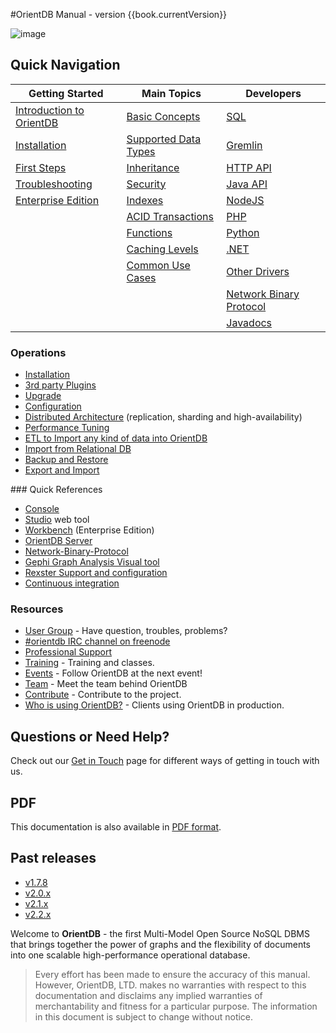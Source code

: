 #OrientDB Manual - version {{book.currentVersion}}

![image](http://www.orientdb.com/images/orientdb_logo_mid.png)

## Quick Navigation

|Getting Started	|Main Topics    |Developers   |
|-----------------------|---------------|-------------|
|[Introduction to OrientDB](Tutorial-Introduction-to-the-NoSQL-world.md) | [Basic Concepts](datamodeling/Concepts.md)  | [SQL](sql/SQL.md)| 
|[Installation](Tutorial-Installation.md) | [Supported Data Types](general/Types.md) | [Gremlin](gremlin/Gremlin.md) | 
|[First Steps](Tutorial-Introduction-to-the-NoSQL-world.md) | [Inheritance](general/Inheritance.md) | [HTTP API](misc/OrientDB-REST.md) |
|[Troubleshooting](misc/Troubleshooting.md) |[Security](security/Security.md)| [Java API](java/Java-API.md)|
|[Enterprise Edition](ee/Enterprise-Edition.md)| [Indexes](indexing/Indexes.md) | [NodeJS](orientjs/OrientJS.md)|
| | [ACID Transactions](internals/Transactions.md) | [PHP](https://github.com/orientechnologies/PhpOrient) |
| | [Functions](admin/Functions.md) | [Python](https://github.com/orientechnologies/pyorient)|
| | [Caching Levels](internals/Caching.md) | [.NET](https://github.com/orientechnologies/OrientDB-NET.binary) | 
| | [Common Use Cases](legacy/Use-Cases.md) | [Other Drivers](misc/Programming-Language-Bindings.md) |
| | | [Network Binary Protocol](internals/Network-Binary-Protocol.md) |
| | | [Javadocs](http://www.orientechnologies.com/javadoc/latest/) |

### Operations
- [Installation](Tutorial-Installation.md)
- [3rd party Plugins](plugins/Plugins.md)
- [Upgrade](release/Upgrade.md) 
- [Configuration](admin/Configuration.md)
- [Distributed Architecture](distributed/Distributed-Architecture.md) (replication, sharding and high-availability)
- [Performance Tuning](tuning/Performance-Tuning.md)
- [ETL to Import any kind of data into OrientDB](etl/ETL-Introduction.md)
- [Import from Relational DB](admin/Import-From-RDBMS.md)
- [Backup and Restore](admin/Backup-and-Restore.md)
- [Export and Import](admin/Export-and-Import.md)

### Quick References
- [Console](console/README.md)
- [Studio](studio/README.md) web tool
- [Workbench](http://orientdb.com/enterprise/last/introduction.html) (Enterprise Edition) 
- [OrientDB Server](internals/DB-Server.md)
- [Network-Binary-Protocol](internals/Network-Binary-Protocol.md) 
- [Gephi Graph Analysis Visual tool](plugins/Gephi.md)
- [Rexster Support and configuration](plugins/Rexster.md)
- [Continuous integration](http://helios.orientechnologies.com/)

### Resources
- [User Group](http://orientdb.com/active-user-community) - Have question, troubles, problems?
- [#orientdb IRC channel on freenode](http://webchat.freenode.net/?channels=orientdb)
- [Professional Support](http://orientdb.com/support)
- [Training](http://orientdb.com/training) - Training and classes.
- [Events](http://orientdb.com/event) - Follow OrientDB at the next event!
- [Team](legacy/Team.md) - Meet the team behind OrientDB
- [Contribute](misc/Contribute-to-OrientDB.md) - Contribute to the project.
- [Who is using OrientDB?](https://orientdb.com/customers) - Clients using OrientDB in production.


## Questions or Need Help?
Check out our [Get in Touch](misc/Get-in-Touch.md) page for different ways of getting in touch with us. 


## PDF
This documentation is also available in [PDF format](OrientDB-Manual.pdf).

## Past releases
- [v1.7.8](http://orientdb.com/docs/1.7.8/)
- [v2.0.x](http://orientdb.com/docs/2.0/)
- [v2.1.x](http://orientdb.com/docs/2.1/)
- [v2.2.x](http://orientdb.com/docs/2.2/)


Welcome to **OrientDB** - the first Multi-Model Open Source NoSQL DBMS that brings together the power of graphs and the flexibility of documents into one scalable high-performance operational database.

>Every effort has been made to ensure the accuracy of this manual. However, OrientDB, LTD. makes no warranties with respect to this documentation and disclaims any implied warranties of merchantability and fitness for a particular purpose. The information in this document is subject to change without notice.
